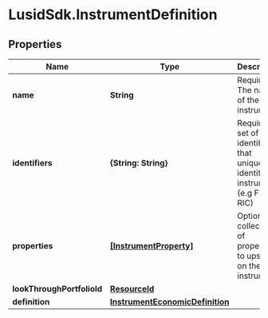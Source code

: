 # LusidSdk.InstrumentDefinition

## Properties
Name | Type | Description | Notes
------------ | ------------- | ------------- | -------------
**name** | **String** | Required. The name of the instrument | 
**identifiers** | **{String: String}** | Required. A set of identifiers that uniquely identify this instrument (e.g FIGI, RIC) | 
**properties** | [**[InstrumentProperty]**](InstrumentProperty.md) | Optional. A collection of properties to upsert on the instrument. | [optional] 
**lookThroughPortfolioId** | [**ResourceId**](ResourceId.md) |  | [optional] 
**definition** | [**InstrumentEconomicDefinition**](InstrumentEconomicDefinition.md) |  | [optional] 


